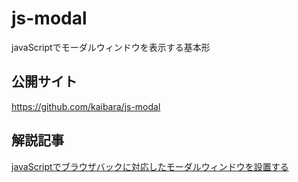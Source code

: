# js-modal
javaScriptでモーダルウィンドウを表示する基本形

## 公開サイト
https://github.com/kaibara/js-modal

## 解説記事
[javaScriptでブラウザバックに対応したモーダルウィンドウを設置する](https://qiita.com/kaitaku/items/2c3f80ae18f6cbcf1614)
